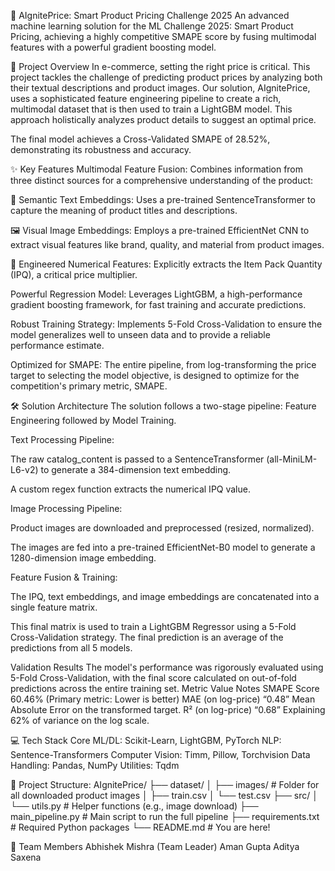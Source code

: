 🤖 AIgnitePrice: Smart Product Pricing Challenge 2025
An advanced machine learning solution for the ML Challenge 2025: Smart Product Pricing, achieving a highly competitive SMAPE score by fusing multimodal features with a powerful gradient boosting model.

🎯 Project Overview
In e-commerce, setting the right price is critical. This project tackles the challenge of predicting product prices by analyzing both their textual descriptions and product images. Our solution, AIgnitePrice, uses a sophisticated feature engineering pipeline to create a rich, multimodal dataset that is then used to train a LightGBM model. This approach holistically analyzes product details to suggest an optimal price.

The final model achieves a Cross-Validated SMAPE of 28.52%, demonstrating its robustness and accuracy.

✨ Key Features
Multimodal Feature Fusion: Combines information from three distinct sources for a comprehensive understanding of the product:

📝 Semantic Text Embeddings: Uses a pre-trained SentenceTransformer to capture the meaning of product titles and descriptions.

🖼️ Visual Image Embeddings: Employs a pre-trained EfficientNet CNN to extract visual features like brand, quality, and material from product images.

🔢 Engineered Numerical Features: Explicitly extracts the Item Pack Quantity (IPQ), a critical price multiplier.

Powerful Regression Model: Leverages LightGBM, a high-performance gradient boosting framework, for fast training and accurate predictions.

Robust Training Strategy: Implements 5-Fold Cross-Validation to ensure the model generalizes well to unseen data and to provide a reliable performance estimate.

Optimized for SMAPE: The entire pipeline, from log-transforming the price target to selecting the model objective, is designed to optimize for the competition's primary metric, SMAPE.

🛠️ Solution Architecture
The solution follows a two-stage pipeline: Feature Engineering followed by Model Training.

Text Processing Pipeline:

The raw catalog_content is passed to a SentenceTransformer (all-MiniLM-L6-v2) to generate a 384-dimension text embedding.

A custom regex function extracts the numerical IPQ value.

Image Processing Pipeline:

Product images are downloaded and preprocessed (resized, normalized).

The images are fed into a pre-trained EfficientNet-B0 model to generate a 1280-dimension image embedding.

Feature Fusion & Training:

The IPQ, text embeddings, and image embeddings are concatenated into a single feature matrix.

This final matrix is used to train a LightGBM Regressor using a 5-Fold Cross-Validation strategy. The final prediction is an average of the predictions from all 5 models.

Validation Results
The model's performance was rigorously evaluated using 5-Fold Cross-Validation, with the final score calculated on out-of-fold predictions across the entire training set.
Metric	Value	Notes
SMAPE Score	60.46%	(Primary metric: Lower is better)
MAE (on log-price)	“0.48”	Mean Absolute Error on the transformed target.
R² (on log-price)	“0.68”	Explaining 62% of variance on the log scale.

💻 Tech Stack
Core ML/DL: Scikit-Learn, LightGBM, PyTorch
NLP: Sentence-Transformers
Computer Vision: Timm, Pillow, Torchvision
Data Handling: Pandas, NumPy
Utilities: Tqdm

📂 Project Structure:
AIgnitePrice/
├── dataset/
│   ├── images/         # Folder for all downloaded product images
│   ├── train.csv
│   └── test.csv
├── src/
│   └── utils.py        # Helper functions (e.g., image download)
├── main_pipeline.py    # Main script to run the full pipeline
├── requirements.txt    # Required Python packages
└── README.md           # You are here!

👥 Team Members
Abhishek Mishra (Team Leader)
Aman Gupta
Aditya Saxena

